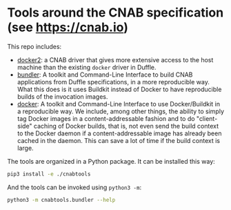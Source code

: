 # Tools around the CNAB specification (see https://cnab.io)

This repo includes:

- [docker2](./drivers/docker2): a CNAB driver that gives more extensive access to the host
machine than the existing `docker` driver in Duffle.
- [bundler](./cnabtools/cnabtools/bundler.py): A toolkit and Command-Line Interface to
build CNAB applications from Duffle specifications, in a more reproducible way.  What
this does is it uses Buildkit instead of Docker to have reproducible builds of the invocation
images.
- [docker](./cnabtools/cnabtools/docker.py): A toolkit and Command-Line Interface to
use Docker/Buildkit in a reproducible way.  We include, among other things, the ability
to simply tag Docker images in a content-addressable fashion and to do "client-side" caching
of Docker builds, that is, not even send the build context to the Docker daemon if
a content-addressable image has already been cached in the daemon.  This can save a lot of
time if the build context is large.

The tools are organized in a Python package.  It can be installed this way:

```bash
pip3 install -e ./cnabtools
```

And the tools can be invoked using `python3 -m`:

```bash
python3 -m cnabtools.bundler --help
```